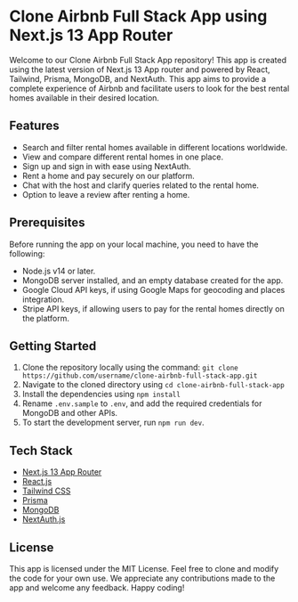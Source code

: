 # Clone Airbnb Full Stack App using Next.js 13 App Router

Welcome to our Clone Airbnb Full Stack App repository! This app is created using the latest version of Next.js 13 App router and powered by React, Tailwind, Prisma, MongoDB, and NextAuth. This app aims to provide a complete experience of Airbnb and facilitate users to look for the best rental homes available in their desired location.

## Features

- Search and filter rental homes available in different locations worldwide.
- View and compare different rental homes in one place.
- Sign up and sign in with ease using NextAuth.
- Rent a home and pay securely on our platform.
- Chat with the host and clarify queries related to the rental home.
- Option to leave a review after renting a home.

## Prerequisites

Before running the app on your local machine, you need to have the following:

- Node.js v14 or later.
- MongoDB server installed, and an empty database created for the app.
- Google Cloud API keys, if using Google Maps for geocoding and places integration.
- Stripe API keys, if allowing users to pay for the rental homes directly on the platform.

## Getting Started

1. Clone the repository locally using the command: `git clone https://github.com/username/clone-airbnb-full-stack-app.git`
2. Navigate to the cloned directory using `cd clone-airbnb-full-stack-app`
3. Install the dependencies using `npm install`
4. Rename `.env.sample` to `.env`, and add the required credentials for MongoDB and other APIs.
5. To start the development server, run `npm run dev`.

## Tech Stack

- [Next.js 13 App Router](https://nextjs.org/)
- [React.js](https://reactjs.org/)
- [Tailwind CSS](https://tailwindcss.com/)
- [Prisma](https://www.prisma.io/)
- [MongoDB](https://www.mongodb.com/)
- [NextAuth.js](https://next-auth.js.org/)

## License

This app is licensed under the MIT License. Feel free to clone and modify the code for your own use. We appreciate any contributions made to the app and welcome any feedback. Happy coding!
